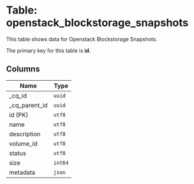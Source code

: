 # Table: openstack_blockstorage_snapshots

This table shows data for Openstack Blockstorage Snapshots.

The primary key for this table is **id**.

## Columns

| Name          | Type          |
| ------------- | ------------- |
|_cq_id|`uuid`|
|_cq_parent_id|`uuid`|
|id (PK)|`utf8`|
|name|`utf8`|
|description|`utf8`|
|volume_id|`utf8`|
|status|`utf8`|
|size|`int64`|
|metadata|`json`|